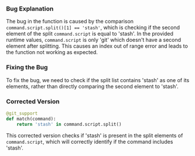 ### Bug Explanation
The bug in the function is caused by the comparison `command.script.split()[1] == 'stash'`, which is checking if the second element of the split `command.script` is equal to 'stash'. In the provided runtime values, `command.script` is only 'git' which doesn't have a second element after splitting. This causes an index out of range error and leads to the function not working as expected.

### Fixing the Bug
To fix the bug, we need to check if the split list contains 'stash' as one of its elements, rather than directly comparing the second element to 'stash'.

### Corrected Version

```python
@git_support
def match(command):
    return 'stash' in command.script.split()
``` 

This corrected version checks if 'stash' is present in the split elements of `command.script`, which will correctly identify if the command includes 'stash'.
